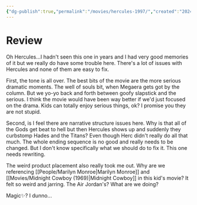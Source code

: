 ```yaml
---
{"dg-publish":true,"permalink":"/movies/hercules-1997/","created":"2024-07-20","updated":"2024-07-20"}
---
```



# Review

Oh Hercules...I hadn't seen this one in years and I had very good memories of it but we really do have some trouble here. There's a lot of issues with Hercules and none of them are easy to fix.

First, the tone is all over. The best bits of the movie are the more serious dramatic moments. The well of souls bit, when Megaera gets got by the column. But we yo-yo back and forth between goofy slapstick and the serious. I think the movie would have been way better if we'd just focused on the drama. Kids can totally enjoy serious things, ok? I promise you they are not stupid.

Second, is I feel there are narrative structure issues here. Why is that all of the Gods get beat to hell but then Hercules shows up and suddenly they curbstomp Hades and the Titans? Even though Herc didn't really do all that much. The whole ending sequence is no good and really needs to be changed. But I don't know specifically what we should do to fix it. This one needs rewriting.

The weird product placement also really took me out. Why are we referencing [[People/Marilyn Monroe\|Marilyn Monroe]] and [[Movies/Midnight Cowboy (1969)\|Midnight Cowboy]] in this kid's movie? It felt so weird and jarring. The Air Jordan's? What are we doing?

Magic✨? I dunno...
